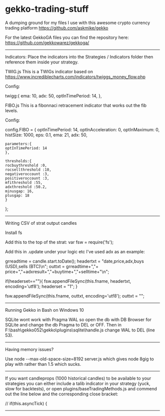 # gekko-trading-stuff
A dumping ground for my files I use with this awesome crypto currency trading platform https://github.com/askmike/gekko

For the latest GekkoGA files you can find the repository here: https://github.com/gekkowarez/gekkoga/


******************************************************************************************************************************
Indicators:
Place the indicators into the Strategies / Indicators folder then reference them inside your strategy. 

TWIG.js
This is a TWIGs indicator based on https://www.incrediblecharts.com/indicators/twiggs_money_flow.php

Config: 

  twigg:{
    ema: 10,
    adx: 50,
    optInTimePeriod: 14,
  },

FIBO.js
This is a fibonnaci retracement indicator that works out the fib levels. 

Config:

config.FIBO = {
	optInTimePeriod: 14,
	optInAcceleration: 0,
	optInMaximum: 0,
	histSize: 1000,
	eps: 0.1,
	ema: 21,
	adx: 50,

	parameters:{
	optInTimePeriod: 14
	},	
	
	thresholds:{
	rocbuythreshold :0,
	rocsellthreshold :10,
	negativeroccount :3,
	positiveroccount :3,
	mfithreshold :55,
	adxthreshold :50.2,
    minusgap: 16,
    plusgap: 18	
	}
};


******************************************************************************************************************************


Writing CSV of strat output candles

Install fs

Add this to the top of the strat:
var fsw = require('fs');



Add this in .update under your logic etc I've used adx as an example:

  grreadtime = candle.start.toDate();
  headertxt = "date,price,adx,buys (USD),sells (BTC)\n";
  outtxt = grreadtime+","+ price+","+adxresult+","+buytime+","+selltime+"\n";

  if(headerset==""){
    fsw.appendFileSync(this.fname, headertxt, encoding='utf8');
    headerset = "1";
  }

  fsw.appendFileSync(this.fname, outtxt, encoding='utf8');
  outtxt = "";
  
  ******************************************************************************************************************************
  
  Running Gekko in Bash on Windows 10
  
  SQLite wont work with Pragma WAL so open the db with DB Browser for SQLite and change the db Pragma to DEL or OFF.
  Then in F:\bash\gekko052\gekko\plugins\sqlite\handle.js change WAL to DEL (line 53).
  
  ******************************************************************************************************************************
  
  Having memory issues?
  
  Use  node --max-old-space-size=8192 server.js which gives node 8gig to play with rather than 1.5 which sucks. 
  
  ******************************************************************************************************************************
  
  If you want candleprops (1000 historical candles) to be available to your strategies you can either include a talib indicator in your strategy (yuck, slow for backtests), or open plugins/baseTradingMethods.js and commend out the line below and the corresponding close bracket:

 // if(this.asyncTick) {
 
   ******************************************************************************************************************************
